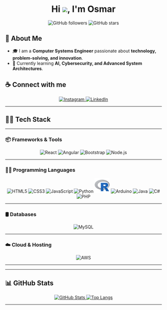 <h1 align="center">Hi <img src="https://media.giphy.com/media/hvRJCLFzcasrR4ia7z/giphy.gif" width="35">, I'm Osmar </h1>

<p align="center">
  <img src="https://img.shields.io/github/followers/osmarmtzz?style=social" alt="GitHub followers">
  <img src="https://img.shields.io/github/stars/osmarmtzz?style=social" alt="GitHub stars">
</p>

## 🚀 About Me

- 🎓 I am a **Computer Systems Engineer** passionate about **technology, problem-solving, and innovation**.
- 🌱 Currently learning **AI, Cybersecurity, and Advanced System Architectures**.

## ☕ Connect with me  

<p align="center">
  <a href="https://www.instagram.com/x_osmar?igsh=OGVhOGFiOXlzaTB0&utm_source=qr" target="_blank">
    <img src="https://img.icons8.com/fluency/48/instagram-new.png" alt="Instagram">
  </a>
  <a href="https://www.linkedin.com/in/osmar-enrique-martinez-lopez-b228822b6/" target="_blank">
    <img src="https://img.icons8.com/fluency/48/linkedin.png" alt="LinkedIn">
  </a>
</p>

---

## 🧑‍💻 Tech Stack

---

### 📦 Frameworks & Tools
<p align="center">
  <img src="https://img.icons8.com/color/48/react-native.png" alt="React"/>
  <img src="https://img.icons8.com/color/48/angularjs.png" alt="Angular"/>
  <img src="https://img.icons8.com/color/48/bootstrap.png" alt="Bootstrap"/>
  <img src="https://img.icons8.com/fluency/48/node-js.png" alt="Node.js"/>
</p>

---

### 👨‍💻 Programming Languages
<p align="center">
  <img src="https://img.icons8.com/color/48/html-5--v1.png" alt="HTML5"/>
  <img src="https://img.icons8.com/color/48/css3.png" alt="CSS3"/>
  <img src="https://img.icons8.com/color/48/javascript--v1.png" alt="JavaScript"/>
  <img src="https://img.icons8.com/color/48/python.png" alt="Python"/>
  <img src="https://raw.githubusercontent.com/devicons/devicon/master/icons/r/r-original.svg" alt="R" width="48" height="48"/>
  <img src="https://img.icons8.com/color/48/arduino.png" alt="Arduino"/>
  <img src="https://img.icons8.com/color/48/java-coffee-cup-logo--v1.png" alt="Java"/>
  <img src="https://img.icons8.com/color/48/c-sharp-logo.png" alt="C#"/>
  <img src="https://img.icons8.com/officel/48/php-logo.png" alt="PHP"/>
</p>

---

### 🛢️ Databases
<p align="center">
  <img src="https://img.icons8.com/color/48/mysql-logo.png" alt="MySQL"/>
</p>

---

### ☁️ Cloud & Hosting
<p align="center">
  <img src="https://img.icons8.com/color/48/amazon-web-services.png" alt="AWS"/>
</p>

---

---

## 📊 GitHub Stats  

<div align="center">
  <a href="https://github.com/osmarmtzz/github-readme-stats">
    <img height="180em" src="https://github-readme-stats.vercel.app/api?username=osmarmtzz&theme=algolia&show_icons=true" alt="GitHub Stats"/>
  </a>
  <a href="https://github.com/osmarmtzz/github-readme-stats">
    <img height="180em" src="https://github-readme-stats.vercel.app/api/top-langs/?username=osmarmtzz&theme=algolia&layout=compact" alt="Top Langs"/>
  </a>
</div>

---
